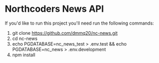 # Northcoders News API

If you'd like to run this project you'll need run the following commands:

1. git clone https://github.com/dmmq20/nc-news.git
2. cd nc-news
3. echo PGDATABASE=nc_news_test > .env.test && echo PGDATABASE=nc_news > .env.development
4. npm install
